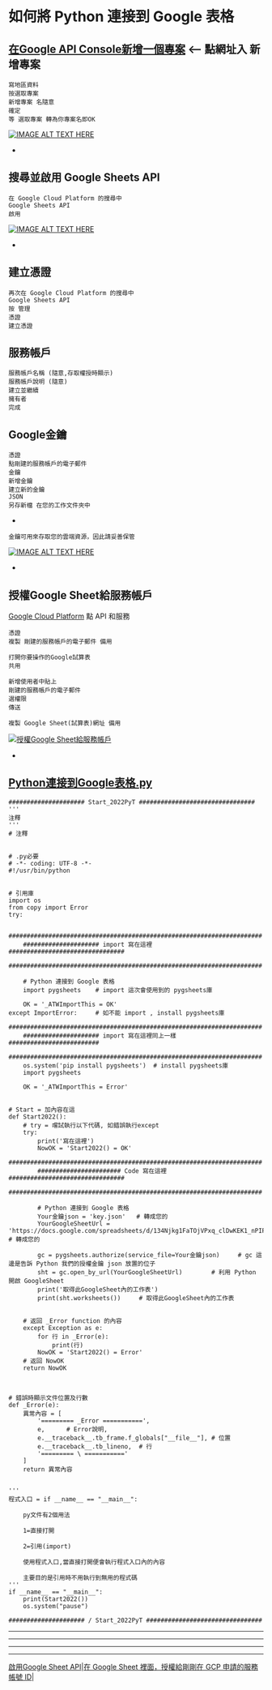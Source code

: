 
# 如何將 Python 連接到 Google 表格


## [在Google API Console新增一個專案](https://console.developers.google.com/) <-- 點網址入 新增專案

    寫地區資料
    按選取專案
    新增專案 名隨意
    確定
    等 選取專案 轉為你專案名即OK
    
[![IMAGE ALT TEXT HERE](https://img.youtube.com/vi/zcJe5Isfhng/0.jpg)](https://www.youtube.com/watch?v=zcJe5Isfhng)

-

## 搜尋並啟用 Google Sheets API

    在 Google Cloud Platform 的搜尋中
    Google Sheets API
    啟用

[![IMAGE ALT TEXT HERE](https://img.youtube.com/vi/KObOPFWQoPk/0.jpg)](https://www.youtube.com/watch?v=KObOPFWQoPk)

-

## 建立憑證
    再次在 Google Cloud Platform 的搜尋中
    Google Sheets API    
    按 管理
    憑證
    建立憑證


## 服務帳戶
    服務帳戶名稱 (隨意,存取權授時顯示)
    服務帳戶說明 (隨意)
    建立並繼續
    擁有者
    完成

## Google金鑰
    憑證
    點剛建的服務帳戶的電子郵件
    金鑰
    新增金鑰
    建立新的金鑰
    JSON
    另存新檔 在您的工作文件夾中


-

    金鑰可用來存取您的雲端資源，因此請妥善保管
    
[![IMAGE ALT TEXT HERE](https://img.youtube.com/vi/IWnQa3J5VRI/0.jpg)](https://www.youtube.com/watch?v=IWnQa3J5VRI)

-

## 授權Google Sheet給服務帳戶

  [Google Cloud Platform](https://console.developers.google.com/) 點 API 和服務
  
    憑證
    複製 剛建的服務帳戶的電子郵件 備用

    打開你要操作的Google試算表
    共用
    
    新增使用者中貼上
    剛建的服務帳戶的電子郵件
    選權限
    傳送

    複製 Google Sheet(試算表)網址 備用
    

[![授權Google Sheet給服務帳戶](https://img.youtube.com/vi/m0t8cA5MTbw/0.jpg)](https://www.youtube.com/watch?v=m0t8cA5MTbw)

-


## [Python連接到Google表格.py]()




    ##################### Start_2022PyT ################################
    '''
    注釋
    '''
    # 注釋


    # .py必要
    # -*- coding: UTF-8 -*-
    #!/usr/bin/python


    # 引用庫
    import os
    from copy import Error
    try:

        ######################################################################
        ##################### import 寫在這裡 ################################
        ######################################################################

        # Python 連接到 Google 表格
        import pygsheets    # import 這次會使用到的 pygsheets庫

        OK = '_ATWImportThis = OK'
    except ImportError:     # 如不能 import , install pygsheets庫
        ######################################################################
        ##################### import 寫在這裡同上一樣 #########################
        ######################################################################
        os.system('pip install pygsheets')  # install pygsheets庫
        import pygsheets

        OK = '_ATWImportThis = Error'


    # Start = 加內容在這 
    def Start2022():
        # try = 嚐試執行以下代碼, 如錯誤執行except
        try:
            print('寫在這裡')
            NowOK = 'Start2022() = OK'
            ######################################################################
            ####################### Code 寫在這裡 ################################
            ######################################################################

            # Python 連接到 Google 表格 
            Your金鑰json = 'key.json'   # 轉成您的
            YourGoogleSheetUrl = 'https://docs.google.com/spreadsheets/d/134Njkg1FaTOjVPxq_clDwKEK1_nPIPVrMpAPfcPJldU/' # 轉成您的

            gc = pygsheets.authorize(service_file=Your金鑰json)     # gc 這邊是告訴 Python 我們的授權金鑰 json 放置的位子
            sht = gc.open_by_url(YourGoogleSheetUrl)        # 利用 Python 開啟 GoogleSheet
            print('取得此GoogleSheet內的工作表')
            print(sht.worksheets())     # 取得此GoogleSheet內的工作表


        # 返回 _Error function 的內容
        except Exception as e:
            for 行 in _Error(e):
                print(行)
            NowOK = 'Start2022() = Error'
        # 返回 NowOK
        return NowOK



    # 錯誤時顯示文件位置及行數
    def _Error(e):
        異常內容 = [
            '========= _Error ===========',
            e,      # Error說明,
            e.__traceback__.tb_frame.f_globals["__file__"], # 位置
            e.__traceback__.tb_lineno,  # 行
            '========= \ ==========='
        ]
        return 異常內容


    '''
    程式入口 = if __name__ == "__main__":

        py文件有2個用法

        1=直接打開

        2=引用(import)

        使用程式入口,當直接打開便會執行程式入口內的內容

        主要目的是引用時不用執行到無用的程式碼
    '''
    if __name__ == "__main__":
        print(Start2022())
        os.system("pause") 

    ##################### / Start_2022PyT ################################












---
---
---
--- 

[啟用Google Sheet API](https://www.learncodewithmike.com/2020/08/python-write-to-google-sheet.html)|[在 Google Sheet 裡面，授權給剛剛在 GCP 申請的服務帳號 ID](https://www.maxlist.xyz/2018/09/25/python_googlesheet_crud/)|
